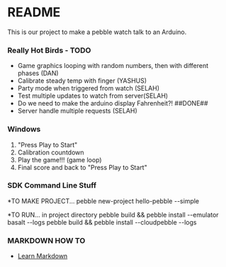 # README #

This is our project to make a pebble watch talk to an Arduino.

### Really Hot Birds - TODO ###
* Game graphics looping with random numbers, then with different phases (DAN)
* Calibrate steady temp with finger (YASHUS)
* Party mode when triggered from watch (SELAH)
* Test multiple updates to watch from server(SELAH)
* Do we need to make the arduino display Fahrenheit?!
##DONE##
* Server handle multiple requests (SELAH)




### Windows ###

1. "Press Play to Start"
2. Calibration countdown
3. Play the game!!! (game loop)
4. Final score and back to "Press Play to Start"

### SDK Command Line Stuff ###

*TO MAKE PROJECT...
pebble new-project hello-pebble --simple

*TO RUN... in project directory
pebble build && pebble install --emulator basalt --logs
pebble build && pebble install --cloudpebble --logs

### MARKDOWN HOW TO ###
* [Learn Markdown](https://bitbucket.org/tutorials/markdowndemo)